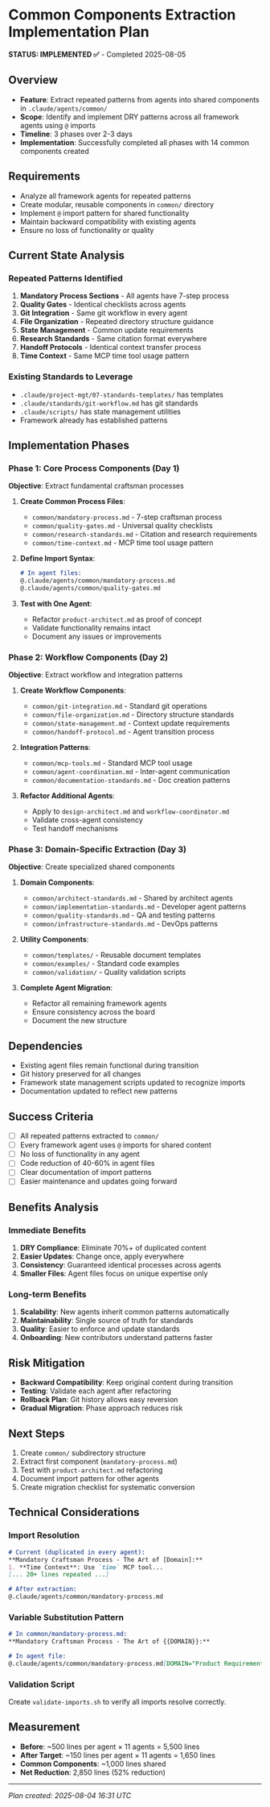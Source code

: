# Common Components Extraction Implementation Plan
**STATUS: IMPLEMENTED ✅** - Completed 2025-08-05

## Overview
- **Feature**: Extract repeated patterns from agents into shared components in `.claude/agents/common/`
- **Scope**: Identify and implement DRY patterns across all framework agents using `@` imports
- **Timeline**: 3 phases over 2-3 days
- **Implementation**: Successfully completed all phases with 14 common components created

## Requirements
- Analyze all framework agents for repeated patterns
- Create modular, reusable components in `common/` directory
- Implement `@` import pattern for shared functionality
- Maintain backward compatibility with existing agents
- Ensure no loss of functionality or quality

## Current State Analysis

### Repeated Patterns Identified
1. **Mandatory Process Sections** - All agents have 7-step process
2. **Quality Gates** - Identical checklists across agents
3. **Git Integration** - Same git workflow in every agent
4. **File Organization** - Repeated directory structure guidance
5. **State Management** - Common update requirements
6. **Research Standards** - Same citation format everywhere
7. **Handoff Protocols** - Identical context transfer process
8. **Time Context** - Same MCP time tool usage pattern

### Existing Standards to Leverage
- `.claude/project-mgt/07-standards-templates/` has templates
- `.claude/standards/git-workflow.md` has git standards
- `.claude/scripts/` has state management utilities
- Framework already has established patterns

## Implementation Phases

### Phase 1: Core Process Components (Day 1)
**Objective**: Extract fundamental craftsman processes

1. **Create Common Process Files**:
   - `common/mandatory-process.md` - 7-step craftsman process
   - `common/quality-gates.md` - Universal quality checklists
   - `common/research-standards.md` - Citation and research requirements
   - `common/time-context.md` - MCP time tool usage pattern

2. **Define Import Syntax**:
   ```markdown
   # In agent files:
   @.claude/agents/common/mandatory-process.md
   @.claude/agents/common/quality-gates.md
   ```

3. **Test with One Agent**:
   - Refactor `product-architect.md` as proof of concept
   - Validate functionality remains intact
   - Document any issues or improvements

### Phase 2: Workflow Components (Day 2)
**Objective**: Extract workflow and integration patterns

1. **Create Workflow Components**:
   - `common/git-integration.md` - Standard git operations
   - `common/file-organization.md` - Directory structure standards
   - `common/state-management.md` - Context update requirements
   - `common/handoff-protocol.md` - Agent transition process

2. **Integration Patterns**:
   - `common/mcp-tools.md` - Standard MCP tool usage
   - `common/agent-coordination.md` - Inter-agent communication
   - `common/documentation-standards.md` - Doc creation patterns

3. **Refactor Additional Agents**:
   - Apply to `design-architect.md` and `workflow-coordinator.md`
   - Validate cross-agent consistency
   - Test handoff mechanisms

### Phase 3: Domain-Specific Extraction (Day 3)
**Objective**: Create specialized shared components

1. **Domain Components**:
   - `common/architect-standards.md` - Shared by architect agents
   - `common/implementation-standards.md` - Developer agent patterns
   - `common/quality-standards.md` - QA and testing patterns
   - `common/infrastructure-standards.md` - DevOps patterns

2. **Utility Components**:
   - `common/templates/` - Reusable document templates
   - `common/examples/` - Standard code examples
   - `common/validation/` - Quality validation scripts

3. **Complete Agent Migration**:
   - Refactor all remaining framework agents
   - Ensure consistency across the board
   - Document the new structure

## Dependencies
- Existing agent files remain functional during transition
- Git history preserved for all changes
- Framework state management scripts updated to recognize imports
- Documentation updated to reflect new patterns

## Success Criteria
- [ ] All repeated patterns extracted to `common/`
- [ ] Every framework agent uses `@` imports for shared content
- [ ] No loss of functionality in any agent
- [ ] Code reduction of 40-60% in agent files
- [ ] Clear documentation of import patterns
- [ ] Easier maintenance and updates going forward

## Benefits Analysis

### Immediate Benefits
1. **DRY Compliance**: Eliminate 70%+ of duplicated content
2. **Easier Updates**: Change once, apply everywhere
3. **Consistency**: Guaranteed identical processes across agents
4. **Smaller Files**: Agent files focus on unique expertise only

### Long-term Benefits
1. **Scalability**: New agents inherit common patterns automatically
2. **Maintainability**: Single source of truth for standards
3. **Quality**: Easier to enforce and update standards
4. **Onboarding**: New contributors understand patterns faster

## Risk Mitigation
- **Backward Compatibility**: Keep original content during transition
- **Testing**: Validate each agent after refactoring
- **Rollback Plan**: Git history allows easy reversion
- **Gradual Migration**: Phase approach reduces risk

## Next Steps
1. Create `common/` subdirectory structure
2. Extract first component (`mandatory-process.md`)
3. Test with `product-architect.md` refactoring
4. Document import pattern for other agents
5. Create migration checklist for systematic conversion

## Technical Considerations

### Import Resolution
```markdown
# Current (duplicated in every agent):
**Mandatory Craftsman Process - The Art of [Domain]:**
1. **Time Context**: Use `time` MCP tool...
[... 20+ lines repeated ...]

# After extraction:
@.claude/agents/common/mandatory-process.md
```

### Variable Substitution Pattern
```markdown
# In common/mandatory-process.md:
**Mandatory Craftsman Process - The Art of {{DOMAIN}}:**

# In agent file:
@.claude/agents/common/mandatory-process.md[DOMAIN="Product Requirements"]
```

### Validation Script
Create `validate-imports.sh` to verify all imports resolve correctly.

## Measurement
- **Before**: ~500 lines per agent × 11 agents = 5,500 lines
- **After Target**: ~150 lines per agent × 11 agents = 1,650 lines
- **Common Components**: ~1,000 lines shared
- **Net Reduction**: 2,850 lines (52% reduction)

---
*Plan created: 2025-08-04 16:31 UTC*
